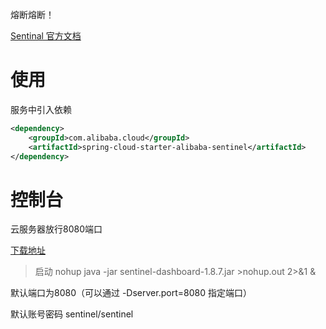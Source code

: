 熔断熔断！

[Sentinal 官方文档](https://github.com/alibaba/Sentinel/wiki/%E4%BB%8B%E7%BB%8D)

# 使用

服务中引入依赖

```xml
<dependency>
    <groupId>com.alibaba.cloud</groupId>
    <artifactId>spring-cloud-starter-alibaba-sentinel</artifactId>
</dependency>
```



# 控制台

云服务器放行8080端口

[下载地址](https://github.com/alibaba/Sentinel/releases)

> 启动 nohup java -jar sentinel-dashboard-1.8.7.jar >nohup.out 2>&1 &

默认端口为8080（可以通过 -Dserver.port=8080 指定端口）

默认账号密码 sentinel/sentinel
